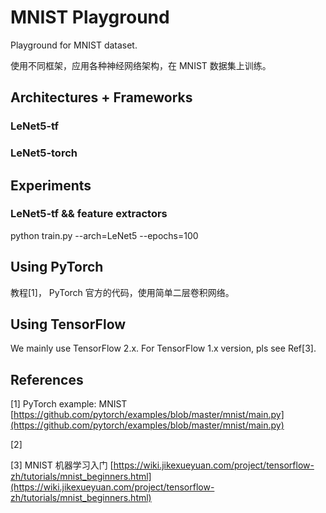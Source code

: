 # MNIST Playground

Playground for MNIST dataset.

使用不同框架，应用各种神经网络架构，在 MNIST 数据集上训练。

## Architectures + Frameworks

### LeNet5-tf

### LeNet5-torch

## Experiments

### LeNet5-tf && feature extractors

python train.py --arch=LeNet5 --epochs=100

## Using PyTorch

教程[1]， PyTorch 官方的代码，使用简单二层卷积网络。

## Using TensorFlow

We mainly use TensorFlow 2.x. For TensorFlow 1.x version, pls see Ref\[3\].

## References

[1] PyTorch example: MNIST [https://github.com/pytorch/examples/blob/master/mnist/main.py](https://github.com/pytorch/examples/blob/master/mnist/main.py)

[2]

[3] MNIST 机器学习入门 [https://wiki.jikexueyuan.com/project/tensorflow-zh/tutorials/mnist_beginners.html](https://wiki.jikexueyuan.com/project/tensorflow-zh/tutorials/mnist_beginners.html)
